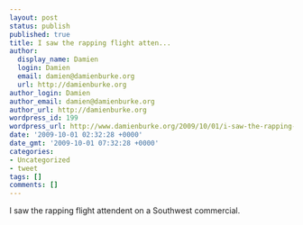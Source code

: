 ```yaml
---
layout: post
status: publish
published: true
title: I saw the rapping flight atten...
author:
  display_name: Damien
  login: Damien
  email: damien@damienburke.org
  url: http://damienburke.org
author_login: Damien
author_email: damien@damienburke.org
author_url: http://damienburke.org
wordpress_id: 199
wordpress_url: http://www.damienburke.org/2009/10/01/i-saw-the-rapping-flight-atten/
date: '2009-10-01 02:32:28 +0000'
date_gmt: '2009-10-01 07:32:28 +0000'
categories:
- Uncategorized
- tweet
tags: []
comments: []
---
```

<p>I saw the rapping flight attendent on a Southwest commercial.</p>
